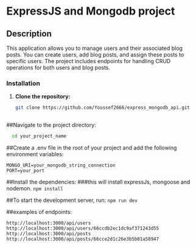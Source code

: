 # ExpressJS and Mongodb project

## Description
This application allows you to manage users and their associated blog posts. You can create users, add blog posts, and assign these posts to specific users.
The project includes endpoints for handling CRUD operations for both users and blog posts.

### Installation

1. **Clone the repository:**
   ```bash
   git clone https://github.com/Youssef2666/express_mongodb_api.git
    

##Navigate to the project directory:
```bash
  cd your_project_name
```
##Create a .env file in the root of your project and add the following environment variables:
```
MONGO_URI=your_mongodb_string_connection
PORT=your_port
```

##Install the dependencies:
###this will install expressJs, mongoose and nodemon.
`npm install`

##To start the development server, run:
`npm run dev`

##examples of endpoints:
```
http://localhost:3000/api/users
http://localhost:3000/api/users/66ccdb2ec1dc9af371243d55
http://localhost:3000/api/posts
http://localhost:3000/api/posts/66cce2d1c26e3b5b01a58947
```

